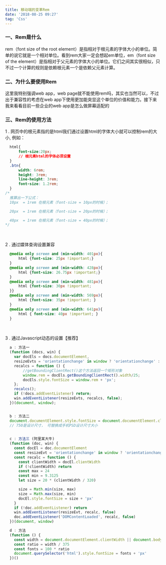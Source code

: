 ```yaml
---
title: 移动端的变革Rem
date: '2018-08-25 09:27'
tag: 'Css'
---
```


### 一、Rem是什么
rem（font size of the root element）是指相对于根元素的字体大小的单位。简单的说它就是一个相对单位。看到rem大家一定会想起em单位，em（font size of the element）是指相对于父元素的字体大小的单位。它们之间其实很相似，只不过一个计算的规则是依赖根元素一个是依赖父元素计算。


### 二、为什么要使用Rem
这里我特别强调web app，web page就不能使用rem吗，其实也当然可以，不过出于兼容性的考虑在web app下使用更加能突显这个单位的价值和能力。接下来我来看看目前一些企业的web app是怎么做屏幕适配的


### 三、Rem的使用方法
1 . 网页中的根元素指的是html我们通过设置html的字体大小就可以控制rem的大小, 例如：
```css
  html{	
      font-size:20px;
      // 根元素html的字体必须设置
  }
  .btn{
      width: 6rem;
      height: 3rem;
      line-height: 3rem;
      font-size: 1.2rem;  
  }
/* 
  推算出一下公式：
  10px  = 1rem 在根元素（font-size = 10px的时候）；

  20px  = 1rem 在根元素（font-size = 20px的时候）；

  40px  = 1rem 在根元素（font-size = 40px的时候）；
*/
```

<br/>

2 . 通过媒体查询设置兼容
```css
  @media only screen and (min-width: 401px){    
      html {font-size: 25px !important;}
  }
  @media only screen and (min-width: 428px){    
      html {font-size: 26.75px !important;}
  }
  @media only screen and (min-width: 481px){   
      html {font-size: 30px !important; 
  }}
  @media only screen and (min-width: 569px){    
      html {font-size: 35px !important; }
  }
  @media only screen and (min-width: 641px){    
      html { font-size: 40px !important; }
  }
```

<br/>

3 . 通过Javascript动态的设置【推荐】
```javascript
  a : 方法一
  (function (docs, win) {
    var docEls = docs.documentElement,
    resizeEvts = 'orientationchange' in window ? 'orientationchange' : 'resize',
    recalcs = function () {
        //getBoundingClientRect()这个方法返回一个矩形对象
        window.rem = docEls.getBoundingClientRect().width/25;
        docEls.style.fontSize = window.rem + 'px';
    };
    recalcs();
    if (!docs.addEventListener) return;
    win.addEventListener(resizeEvts, recalcs, false);
  })(document, window);


  b : 方法二
  document.documentElement.style.fontSize = document.documentElement.clientWidth / 750*100 + 'px';
  // 750是设计尺寸， 可替换成手机PSD设计尺寸大小

    
  c : 方法三 (阿里某大牛)
  (function (doc, win) {
    const docEl = doc.documentElement
    const resizeEvt = 'orientationchange' in window ? 'orientationchange' : 'resize'
    const recalc = function () {
      const clientWidth = docEl.clientWidth
      if (!clientWidth) return
      const max = 24
      const min = 9.3125
      let size = 20 * (clientWidth / 320)

      size = Math.min(size, max)
      size = Math.max(size, min)
      docEl.style.fontSize = size + 'px'
    }
    if (!doc.addEventListener) return
    win.addEventListener(resizeEvt, recalc, false)
    doc.addEventListener('DOMContentLoaded', recalc, false)
  })(document, window)

  d : 方法
  (function () {
    const width = document.documentElement.clientWidth || document.body.clientWidth
    const ratio = width / 375
    const fonts = 100 * ratio
    document.querySelector('html').style.fontSize = fonts + 'px'
  })()

```

